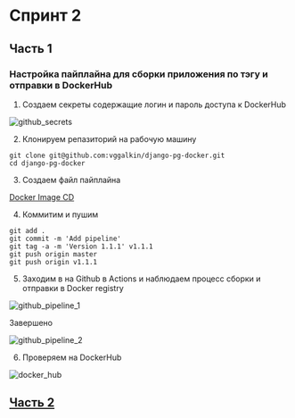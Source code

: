 # Спринт 2
## Часть 1
### Настройка пайплайна для сборки приложения по тэгу и отправки в DockerHub

1. Создаем секреты содержащие логин и пароль доступа к DockerHub

![github_secrets](https://user-images.githubusercontent.com/3630798/197543369-ff5e3fa8-1c64-484a-b488-252770217399.png)

2. Клонируем репазиторий на рабочую машину
```console
git clone git@github.com:vggalkin/django-pg-docker.git
cd django-pg-docker
```
3. Создаем файл пайплайна 

  [Docker Image CD](.github/workflows/docker_image_cd.yml)

4. Коммитим и пушим
```console
git add .
git commit -m 'Add pipeline'
git tag -a -m 'Version 1.1.1' v1.1.1
git push origin master
git push origin v1.1.1
```
5. Заходим в на Github в Actions и наблюдаем процесс сборки и отправки в Docker registry

![github_pipeline_1](https://user-images.githubusercontent.com/3630798/197549500-29d82d2a-3b79-4ee9-868b-1fa6e0960305.png)

Завершено

![github_pipeline_2](https://user-images.githubusercontent.com/3630798/197549621-3907e13c-63fa-4aea-8bcf-aa2438eb4268.png)

6. Проверяем на DockerHub

![docker_hub](https://user-images.githubusercontent.com/3630798/197550234-1196a53f-1fc8-44ee-8b2f-6d1f9471635e.png)

## [Часть 2](https://github.com/vggalkin/Helm-charts)
